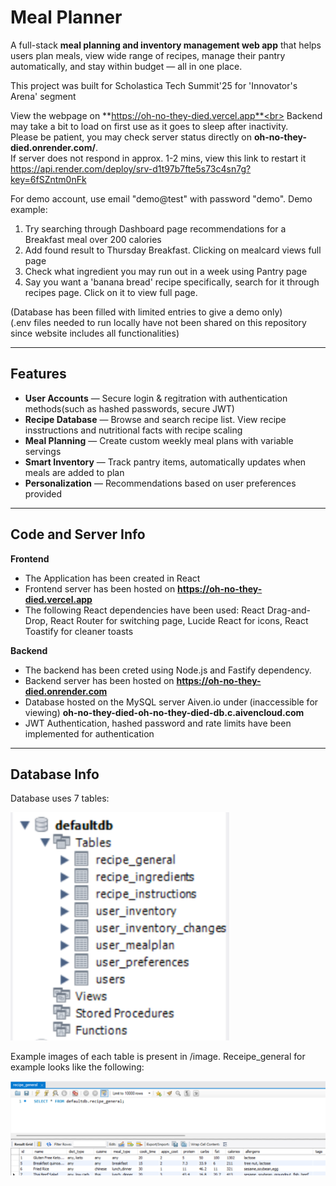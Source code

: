 # Meal Planner

A full-stack **meal planning and inventory management web app** that helps users plan meals, view wide range of recipes, manage their pantry automatically, and stay within budget — all in one place.  

This project was built for Scholastica Tech Summit'25 for 'Innovator's Arena' segment

View the webpage on **https://oh-no-they-died.vercel.app**<br>
Backend may take a bit to load on first use as it goes to sleep after inactivity. <br>
Please be patient, you may check server status directly on **oh-no-they-died.onrender.com/**. <br>
If server does not respond in approx. 1-2 mins, view this link to restart it https://api.render.com/deploy/srv-d1t97b7fte5s73c4sn7g?key=6fSZntm0nFk

For demo account, use email "demo@test" with password "demo". Demo example: <br>
1) Try searching through Dashboard page recommendations for a Breakfast meal over 200 calories 
2) Add found result to Thursday Breakfast. Clicking on mealcard views full page
3) Check what ingredient you may run out in a week using Pantry page
4) Say you want a 'banana bread' recipe specifically, search for it through recipes page. Click on it to view full page.

(Database has been filled with limited entries to give a demo only)<br>
(.env files needed to run locally have not been shared on this repository since website includes all functionalities)

---

## Features

- **User Accounts** — Secure login & regitration with authentication methods(such as hashed passwords, secure JWT)
- **Recipe Database** — Browse and search recipe list. View recipe insstructions and nutritional facts with recipe scaling
- **Meal Planning** — Create custom weekly meal plans with variable servings
- **Smart Inventory** — Track pantry items, automatically updates when meals are added to plan
- **Personalization** — Recommendations based on user preferences provided
---

## Code and Server Info

**Frontend**  
- The Application has been created in React
- Frontend server has been hosted on **https://oh-no-they-died.vercel.app**
- The following React dependencies have been used: React Drag-and-Drop, React Router for switching page, Lucide React for icons, React Toastify for cleaner toasts

**Backend**  
- The backend has been creted using Node.js and Fastify dependency.
- Backend server has been hosted on **https://oh-no-they-died.onrender.com**
- Database hosted on the MySQL server Aiven.io under (inaccessible for viewing)
  **oh-no-they-died-oh-no-they-died-db.c.aivencloud.com**
- JWT Authentication, hashed password and rate limits have been implemented for authentication
---

## Database Info
Database uses 7 tables:
<p align="left">
  <img src="./images/database_tables.png" width="350" alt="database_tables">
</p>

Example images of each table is present in /image. Receipe_general for example looks like the following:
 <p align="left">
  <img src="./images/recipe_general.png" width="900" alt="recipe_general">
 </p>
